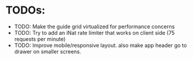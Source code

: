 # TODOs:
- TODO: Make the guide grid virtualized for performance concerns
- TODO: Try to add an iNat rate limiter that works on client side (75 requests per minute)
- TODO: Improve mobile/responsive layout. also make app header go to drawer on smaller screens.